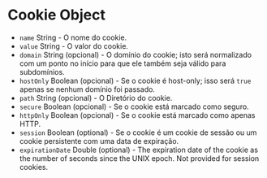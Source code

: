 # Cookie Object

* `name` String - O nome do cookie.
* `value` String - O valor do cookie.
* `domain` String (opcional) - O domínio do cookie; isto será normalizado com um ponto no início para que ele também seja válido para subdomínios.
* `hostOnly` Boolean (opcional) - Se o cookie é host-only; isso será `true` apenas se nenhum domínio foi passado.
* `path` String (opcional) - O Diretório do cookie.
* `secure` Boolean (opcional) - Se o cookie está marcado como seguro.
* `httpOnly` Boolean (opcional) - Se o cookie está marcado como apenas HTTP.
* `session` Boolean (optional) - Se o cookie é um cookie de sessão ou um cookie persistente com uma data de expiração.
* `expirationDate` Double (optional) - The expiration date of the cookie as the number of seconds since the UNIX epoch. Not provided for session cookies.
